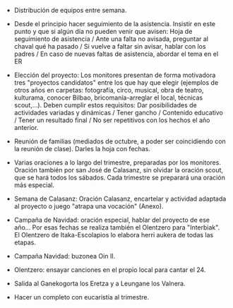 [nombre]: <> (Primer Trimestre)
[sidebar]: <> (1º Trimestre)
[icon]: <> (fa-1)
[exit]: <> (exit)

- Distribución de equipos entre semana.

- Desde el principio hacer seguimiento de la asistencia. Insistir en este punto y que si algún día no pueden venir que avisen: Hoja de seguimiento de asistencia / Ante una falta no avisada, preguntar al chaval qué ha pasado / Si vuelve a faltar sin avisar, hablar con los padres / En caso de nuevas faltas de asistencia, abordar el tema en el ER

- Elección del proyecto: Los monitores presentan de forma motivadora tres "proyectos candidatos" entre los que hay que elegir (ejemplos de otros años en carpetas: fotografía, circo, musical, obra de teatro, kulturama, conocer Bilbao, bricomanía-arreglar el local, técnicas scout,...). Deben cumplir estos requisitos: Dar posibilidades de actividades variadas y dinámicas / Tener gancho / Contenido educativo / Tener un resultado final / No ser repetitivos con los hechos el año anterior.

- Reunión de familias (mediados de octubre, a poder ser coincidiendo con la reunión de clase). Darles la hoja con fechas.

- Varias oraciones a lo largo del trimestre, preparadas por los monitores. Oración también por san José de Calasanz, sin olvidar la oración scout, que se hará todos los sábados. Cada trimestre se preparará una oración más especial.

- Semana de Calasanz: Oración Calasanz, encartelar y actividad adaptada al proyecto o juego "atrapa una vocación" (Anexo).

- Campaña de Navidad: oración especial, hablar del proyecto de ese año... Por esas fechas se realiza también el Olentzero para "Interbiak". El Olentzero de Itaka-Escolapios lo elabora herri aukera de todas las etapas.

- Campaña Navidad: buzonea Oin II.

- Olentzero: ensayar canciones en el propio local para cantar el 24.

- Salida al Ganekogorta los Eretza y a Leungane los Valnera.

- Hacer un completo con eucaristía al trimestre.